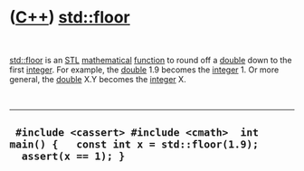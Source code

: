 



 

 

 

 

 

([C++](Cpp.md)) [std::floor](CppFloor.md)
===========================================

 

[std::floor](CppFloor.md) is an [STL](CppStl.md)
[mathematical](CppMath.md) [function](CppFunction.md) to round off a
[double](CppDouble.md) down to the first [integer](CppInt.md). For
example, the [double](CppDouble.md) 1.9 becomes the
[integer](CppInt.md) 1. Or more general, the [double](CppDouble.md)
X.Y becomes the [integer](CppInt.md) X.

 

  -----------------------------------------------------------------------------------------------------------
  ` #include <cassert> #include <cmath>  int main() {   const int x = std::floor(1.9);   assert(x == 1); }`
  -----------------------------------------------------------------------------------------------------------

 

 

 

 

 





 




